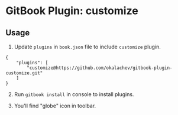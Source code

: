 GitBook Plugin: customize
===============================

## Usage

1. Update `plugins` in `book.json` file to include `customize` plugin.

```
{
    "plugins": [
        "customize@https://github.com/okalachev/gitbook-plugin-customize.git"
    ]
}
```

2. Run `gitbook install` in console to install plugins.

3. You'll find "globe" icon in toolbar.
